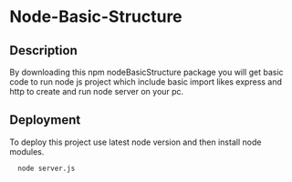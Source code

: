 # Node-Basic-Structure

## Description
By downloading this npm nodeBasicStructure package you will get basic code to run node js project which include basic import likes express and http to create and run node server on your pc. 

## Deployment

To deploy this project use latest node version and then install node modules.

```bash
  node server.js
```